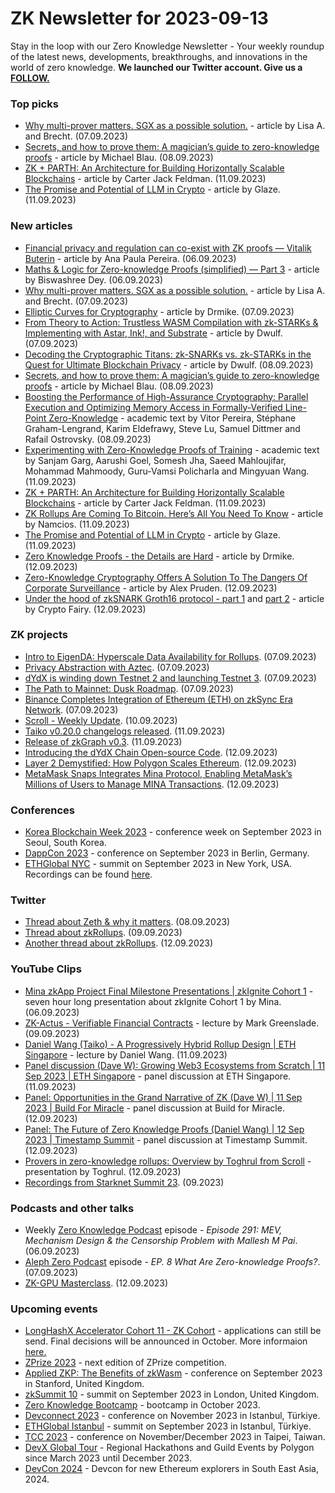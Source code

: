 # ZK Newsletter for 2023-09-13
Stay in the loop with our Zero Knowledge Newsletter - Your weekly roundup of the latest news, developments, breakthroughs, and innovations in the world of zero knowledge. **We launched our Twitter account. Give us a [FOLLOW.](https://twitter.com/ZKNewsletter)**

### Top picks
* [Why multi-prover matters. SGX as a possible solution.](https://taiko.mirror.xyz/Kx1Mp4WJjd83K1KDEwp1pM7xi9QmpSahxJg3S_N7NE4) - article by Lisa A. and Brecht. (07.09.2023)
* [Secrets, and how to prove them: A magician’s guide to zero-knowledge proofs](https://a16zcrypto.com/posts/article/a-magicians-guide-to-zero-knowledge-proofs/) - article by Michael Blau. (08.09.2023)
* [ZK + PARTH: An Architecture for Building Horizontally Scalable Blockchains](https://qedprotocol.com/blog/posts/an-architecture-for-horizontally-scalable-blockchains/) - article by Carter Jack Feldman. (11.09.2023)
* [The Promise and Potential of LLM in Crypto](https://hackernoon.com/the-promise-and-potential-of-llm-in-crypto) - article by Glaze. (11.09.2023)

### New articles 
* [Financial privacy and regulation can co-exist with ZK proofs — Vitalik Buterin](https://cointelegraph.com/news/financial-privacy-regulation-can-coexist-zk-proofs-vitalik-buterin) - article by Ana Paula Pereira. (06.09.2023)
* [Maths & Logic for Zero-knowledge Proofs (simplified) — Part 3](https://medium.com/@biswashreedey/maths-logic-for-zero-knowledge-proofs-simplified-part-3-23e20efa216) - article by Biswashree Dey. (06.09.2023)
* [Why multi-prover matters. SGX as a possible solution.](https://taiko.mirror.xyz/Kx1Mp4WJjd83K1KDEwp1pM7xi9QmpSahxJg3S_N7NE4) - article by Lisa A. and Brecht. (07.09.2023)
* [Elliptic Curves for Cryptography](https://medium.com/@eresrch/elliptic-curves-for-cryptography-70ba9bdf152c) - article by Drmike. (07.09.2023)
* [From Theory to Action: Trustless WASM Compilation with zk-STARKs & Implementing with Astar, Ink!, and Substrate](https://theastarbulletin.news/from-theory-to-action-trustless-wasm-compilation-with-snarks-implementing-with-astar-ink-db2695d0dcdc) - article by Dwulf. (07.09.2023)
* [Decoding the Cryptographic Titans: zk-SNARKs vs. zk-STARKs in the Quest for Ultimate Blockchain Privacy](https://theastarbulletin.news/decoding-the-cryptographic-titans-zk-snarks-vs-1ed4ee7e91) - article by Dwulf. (08.09.2023)
* [Secrets, and how to prove them: A magician’s guide to zero-knowledge proofs](https://a16zcrypto.com/posts/article/a-magicians-guide-to-zero-knowledge-proofs/) - article by Michael Blau. (08.09.2023)
* [Boosting the Performance of High-Assurance Cryptography: Parallel Execution and Optimizing Memory Access in Formally-Verified Line-Point Zero-Knowledge](https://eprint.iacr.org/2023/1322.pdf) - academic text by Vitor Pereira, Stéphane Graham-Lengrand, Karim Eldefrawy, Steve Lu, Samuel Dittmer and Rafail Ostrovsky. (08.09.2023)
* [Experimenting with Zero-Knowledge Proofs of Training](https://eprint.iacr.org/2023/1345.pdf) - academic text by Sanjam Garg, Aarushi Goel, Somesh Jha, Saeed Mahloujifar, Mohammad Mahmoody, Guru-Vamsi Policharla and Mingyuan Wang. (11.09.2023)
* [ZK + PARTH: An Architecture for Building Horizontally Scalable Blockchains](https://qedprotocol.com/blog/posts/an-architecture-for-horizontally-scalable-blockchains/) - article by Carter Jack Feldman. (11.09.2023)
* [ZK Rollups Are Coming To Bitcoin. Here’s All You Need To Know](https://bitcoinmagazine.com/technical/zk-rollups-are-coming-to-bitcoin-heres-all-you-need-to-know) - article by Namcios. (11.09.2023)
* [The Promise and Potential of LLM in Crypto](https://hackernoon.com/the-promise-and-potential-of-llm-in-crypto) - article by Glaze. (11.09.2023)
* [Zero Knowledge Proofs - the Details are Hard](https://hackernoon.com/zero-knowledge-proofs-the-details-are-hard) - article by Drmike. (12.09.2023)
* [Zero-Knowledge Cryptography Offers A Solution To The Dangers Of Corporate Surveillance](https://www.forbes.com/sites/digital-assets/2023/09/12/zero-knowledge-cryptography-offers-a-solution-to-the-dangers-of-corporate-surveillance/) - article by Alex Pruden. (12.09.2023)
* [Under the hood of zkSNARK Groth16 protocol - part 1](https://medium.com/@cryptofairy/under-the-hood-of-zksnark-groth16-protocol-2843b0d1558b) and [part 2](https://medium.com/@cryptofairy/under-the-hood-of-zksnark-groth16-protocol-part-2-ca3962c50947) - article by Crypto Fairy. (12.09.2023)

### ZK projects
* [Intro to EigenDA: Hyperscale Data Availability for Rollups](https://www.blog.eigenlayer.xyz/intro-to-eigenda-hyperscale-data-availability-for-rollups/). (07.09.2023)
* [Privacy Abstraction with Aztec](https://medium.com/aztec-protocol/privacy-abstraction-with-aztec-def9da73eb5). (07.09.2023)
* [dYdX is winding down Testnet 2 and launching Testnet 3](https://dydx.exchange/blog/testnet-2-update). (07.09.2023)
* [The Path to Mainnet: Dusk Roadmap](https://dusk.network/news/path-to-mainnet-dusk-roadmap/). (07.09.2023)
* [Binance Completes Integration of Ethereum (ETH) on zkSync Era Network](https://www.binance.com/en/support/announcement/binance-completes-integration-of-ethereum-eth-on-zksync-era-network-opens-deposits-and-withdrawals-ee1c87b20f2248618446bf21d72556ed). (07.09.2023)
* [Scroll - Weekly Update](https://twitter.com/Scroll_ZKP/status/1700672627487170735). (10.09.2023) 
* [Taiko v0.20.0 changelogs released](https://twitter.com/taikoxyz/status/1701150263271379340). (11.09.2023)
* [Release of zkGraph v0.3](https://twitter.com/HyperOracle/status/1701211848379400542). (11.09.2023)
* [Introducing the dYdX Chain Open-source Code](https://dydx.exchange/blog/dydx-chain-open-source-code). (12.09.2023)
* [Layer 2 Demystified: How Polygon Scales Ethereum](https://polygon.technology/blog/layer-2-demystified-how-polygon-scales-ethereum). (12.09.2023)
* [MetaMask Snaps Integrates Mina Protocol, Enabling MetaMask’s Millions of Users to Manage MINA Transactions](https://minaprotocol.com/blog/metamask-snaps-integrates-mina-protocol-enabling-metamasks-millions-of-users-to-manage-mina-transactions). (12.09.2023)

### Conferences
* [Korea Blockchain Week 2023](https://koreablockchainweek.com/) - conference week on September 2023 in Seoul, South Korea. 
* [DappCon 2023](https://www.dappcon.io/#about) - conference on September 2023 in Berlin, Germany.
* [ETHGlobal NYC](https://ethglobal.com/events/newyork2023) - summit on September 2023 in New York, USA. Recordings can be found [here](https://www.youtube.com/playlist?list=PLXzKMXK2aHh7hzYpBqmzRrHOEE4RGpppJ).

### Twitter
* [Thread about Zeth & why it matters](https://twitter.com/zerokn0wledge_/status/1700152260213489932). (08.09.2023)
* [Thread about zkRollups](https://twitter.com/stsoien/status/1700502996927344760). (09.09.2023)
* [Another thread about zkRollups](https://twitter.com/iotex_dev/status/1701622698479087647). (12.09.2023)

### YouTube Clips
* [Mina zkApp Project Final Milestone Presentations | zkIgnite Cohort 1](https://www.youtube.com/watch?v=5Orv2h8F9x0) - seven hour long presentation about zkIgnite Cohort 1 by Mina. (06.09.2023)
* [ZK-Actus - Verifiable Financial Contracts](https://www.youtube.com/watch?v=hy9Fu60wZ0w&t=18063s) - lecture by Mark Greenslade. (09.09.2023)
* [Daniel Wang (Taiko) - A Progressively Hybrid Rollup Design | ETH Singapore](https://www.youtube.com/watch?v=awnhgESvyA4) - lecture by Daniel Wang. (11.09.2023)
* [Panel discussion (Dave W): Growing Web3 Ecosystems from Scratch | 11 Sep 2023 | ETH Singapore](https://www.youtube.com/watch?v=R8w2SKTdCzQ) - panel discussion at ETH Singapore. (11.09.2023)
* [Panel: Opportunities in the Grand Narrative of ZK (Dave W) | 11 Sep 2023 | Build For Miracle](https://www.youtube.com/watch?v=o12wIeB3OdY) - panel discussion at Build for Miracle. (12.09.2023)
* [Panel: The Future of Zero Knowledge Proofs (Daniel Wang) | 12 Sep 2023 | Timestamp Summit](https://www.youtube.com/watch?v=v-ir6wQyVxw) - panel discussion at Timestamp Summit. (12.09.2023)
* [Provers in zero-knowledge rollups: Overview by Toghrul from Scroll](https://www.youtube.com/watch?v=HvfY90x0HQI) - presentation by Toghrul. (12.09.2023)
* [Recordings from Starknet Summit 23](https://www.youtube.com/playlist?list=PLcIyXLwiPilX2ncKfmXRSUPQ21AN-JaRo). (09.2023)

### Podcasts and other talks
* Weekly [Zero Knowledge Podcast](https://zeroknowledge.fm/291-2/) episode - *Episode 291: MEV, Mechanism Design & the Censorship Problem with Mallesh M Pai*. (06.09.2023) 
* [Aleph Zero Podcast](https://www.youtube.com/watch?v=NF70UMej4Z8) episode - *EP. 8 What Are Zero-knowledge Proofs?*. (07.09.2023) 
* [ZK-GPU Masterclass](https://twitter.com/Ingo_zk/status/1698741144790659556). (12.09.2023)

### Upcoming events
* [LongHashX Accelerator Cohort 11 - ZK Cohort](https://longhashventures.typeform.com/ZKCohort?typeform-source=t.co) - applications can still be send. Final decisions will be announced in October. More informaion [here.](https://www.longhash.vc/accelerator/zk-accelerator/)
* [ZPrize 2023](https://www.zprize.io/#2023) - next edition of ZPrize competition.
* [Applied ZKP: The Benefits of zkWasm](https://law.stanford.edu/codex-the-stanford-center-for-legal-informatics/projects/zero-knowledge-cryptography/) - conference on September 2023 in Stanford, United Kingdom.
* [zkSummit 10](https://www.zksummit.com/) - summit on September 2023 in London, United Kingdom.
* [Zero Knowledge Bootcamp](https://www.rareskills.io/) - bootcamp in October 2023.
* [Devconnect 2023](https://devconnect.org/) - conference on November 2023 in Istanbul, Türkiye.
* [ETHGlobal Istanbul](https://ethglobal.com/events/istanbul) - summit on September 2023 in Istanbul, Türkiye.
* [TCC 2023](https://tcc.iacr.org/2023/) - conference on November/December 2023 in Taipei, Taiwan.
* [DevX Global Tour](https://polygon.technology/blog/polygon-labs-announces-devx-global-tour) - Regional Hackathons and Guild Events by Polygon since March 2023 until December 2023.
* [DevCon 2024](https://devcon.org/) - Devcon for new Ethereum explorers in South East Asia, 2024.
